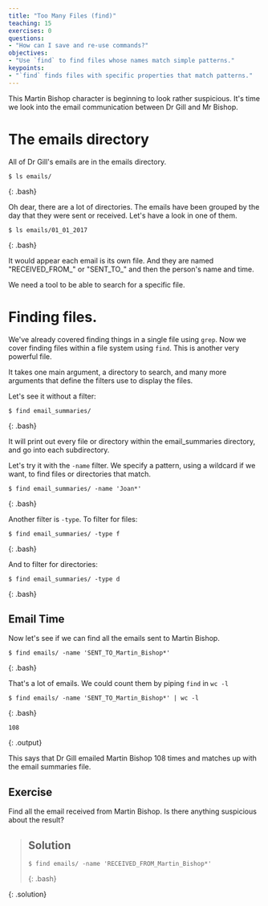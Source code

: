 ```yaml
---
title: "Too Many Files (find)"
teaching: 15
exercises: 0
questions:
- "How can I save and re-use commands?"
objectives:
- "Use `find` to find files whose names match simple patterns."
keypoints:
- "`find` finds files with specific properties that match patterns."
---
```


This Martin Bishop character is beginning to look rather suspicious. It's time we look into the email communication between Dr Gill and Mr Bishop.

# The emails directory

All of Dr Gill's emails are in the emails directory.

~~~
$ ls emails/
~~~
{: .bash}

Oh dear, there are a lot of directories. The emails have been grouped by the day that they were sent or received. Let's have a look in one of them.

~~~
$ ls emails/01_01_2017
~~~
{: .bash}

It would appear each email is its own file. And they are named "RECEIVED_FROM_" or "SENT_TO_" and then the person's name and time.

We need a tool to be able to search for a specific file.

# Finding files.

We've already covered finding things in a single file using `grep`. Now we cover finding files within a file system using `find`. This is another very powerful file.

It takes one main argument, a directory to search, and many more arguments that define the filters use to display the files.

Let's see it without a filter:

~~~
$ find email_summaries/
~~~
{: .bash}

It will print out every file or directory within the email_summaries directory, and go into each subdirectory.

Let's try it with the `-name` filter. We specify a pattern, using a wildcard if we want, to find files or directories that match.

~~~
$ find email_summaries/ -name 'Joan*'
~~~
{: .bash}

Another filter is `-type`. To filter for files:

~~~
$ find email_summaries/ -type f
~~~
{: .bash}

And to filter for directories:

~~~
$ find email_summaries/ -type d
~~~
{: .bash}

## Email Time

Now let's see if we can find all the emails sent to Martin Bishop.

~~~
$ find emails/ -name 'SENT_TO_Martin_Bishop*'
~~~
{: .bash}

That's a lot of emails. We could count them by piping `find` in `wc -l`

~~~
$ find emails/ -name 'SENT_TO_Martin_Bishop*' | wc -l
~~~
{: .bash}
~~~
108
~~~
{: .output}

This says that Dr Gill emailed Martin Bishop 108 times and matches up with the email summaries file.

## Exercise

Find all the email received from Martin Bishop. Is there anything suspicious about the result?

> ## Solution
>
> ~~~
> $ find emails/ -name 'RECEIVED_FROM_Martin_Bishop*'
> ~~~
> {: .bash}
>
{: .solution}
